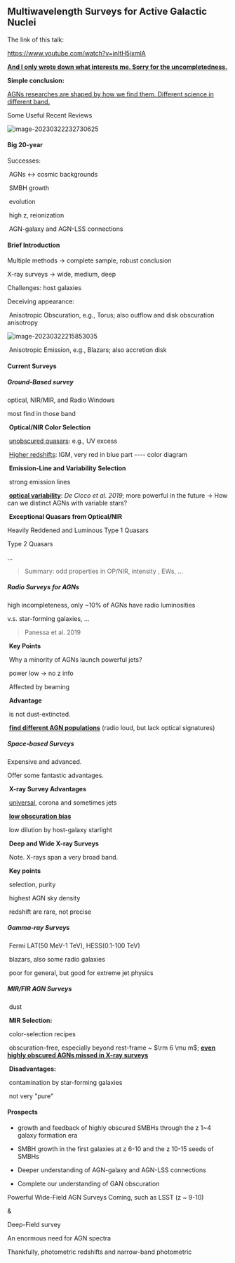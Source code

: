 ## Multiwavelength Surveys for Active Galactic Nuclei

The link of this talk: 

https://www.youtube.com/watch?v=jnItH5jxmlA

<u>**And I only wrote down what interests me. Sorry for the uncompletedness.**</u>



**Simple conclusion:**

<u>AGNs researches are shaped by how we find them. Different science in different band.</u>



Some Useful Recent Reviews

![image-20230322232730625](C:\Users\17831\AppData\Roaming\Typora\typora-user-images\image-20230322232730625.png)





#### Big 20-year

Successes:

​	AGNs $\leftrightarrow$ cosmic backgrounds

​	SMBH growth

​	evolution

​	high z, reionization

​	AGN-galaxy and AGN-LSS connections



#### Brief Introduction

Multiple methods $\rightarrow$ complete sample, robust conclusion

X-ray surveys $\rightarrow$ wide, medium, deep



Challenges: host galaxies



Deceiving appearance:

​	Anisotropic Obscuration, e.g., Torus; also outflow and disk obscuration anisotropy

![image-20230322215853035](C:\Users\17831\AppData\Roaming\Typora\typora-user-images\image-20230322215853035.png)

​	Anisotropic Emission, e.g., Blazars; also accretion disk



#### Current Surveys

##### Ground-Based survey

optical, NIR/MIR, and Radio Windows

most find in those band



​	**Optical/NIR Color Selection**

​	<u>unobscured quasars</u>: e.g., UV excess

​	<u>Higher redshifts</u>: IGM, very red in blue part ---- color diagram

​	**Emission-Line and Variability Selection**

​	strong emission lines

​	**<u>optical variability</u>**: *De Cicco et al. 2019*; more powerful in the future $\rightarrow$ How can we distinct AGNs with variable stars?

​	**Exceptional Quasars from Optical/NIR**

Heavily Reddened and Luminous Type 1 Quasars

Type 2 Quasars

...

>  Summary: odd properties in OP/NIR, intensity , EWs, ... 



##### Radio Surveys for AGNs

high incompleteness, only ~10% of AGNs have radio luminosities

v.s. star-forming galaxies, ...

> Panessa et al. 2019

​	**Key Points**

​	Why a minority of AGNs launch powerful jets? 

​	power low $\rightarrow$ no z info

​	Affected by beaming



​	**Advantage**

​	is not dust-extincted. 

​	<u>**find different AGN populations**</u> (radio loud, but lack optical signatures)



##### Space-based Surveys

Expensive and advanced.

Offer some fantastic advantages.

​	**X-ray Survey Advantages**

​	<u>universal</u>, corona and sometimes jets

​	<u>**low obscuration bias**</u>

​	low dilution by host-galaxy starlight



​	**Deep and Wide X-ray Surveys**	

​	Note. X-rays span a very broad band.

​	**Key points**

​	selection, purity

​	highest AGN sky density

​	redshift are rare, not precise



##### Gamma-ray Surveys

​	Fermi LAT(50 MeV-1 TeV), HESS(0.1-100 TeV)

​	blazars, also some radio galaxies

​	poor for general, but good for extreme jet physics



##### MIR/FIR AGN Surveys

​	dust

​	**MIR Selection:**

​		color-selection recipes

​		obscuration-free, especially beyond rest-frame ~ $\rm 6 \mu m$; <u>**even highly obscured AGNs missed in X-ray surveys**</u>

​	**Disadvantages:**

​		contamination by star-forming galaxies

​		not very "pure"



#### Prospects

* growth and feedback of highly obscured SMBHs through the z 1~4 galaxy formation era



* SMBH growth in the first galaxies at z 6-10 and the z 10-15 seeds of SMBHs



* Deeper understanding of AGN-galaxy and AGN-LSS connections



* Complete our understanding of GAN obscuration



Powerful Wide-Field AGN Surveys Coming, such as LSST (z ~ 9-10)

 &

Deep-Field survey



An enormous need for AGN spectra

Thankfully, photometric redshifts and narrow-band photometric
